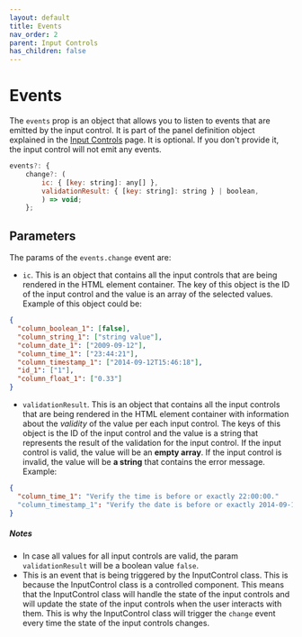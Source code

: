```yaml
---
layout: default
title: Events
nav_order: 2
parent: Input Controls
has_children: false
---
```


# Events

The `events` prop is an object that allows you to listen to events that are emitted by the input control. It is part of
the panel definition object explained in the
[Input Controls](/pages/input-controls/basic-usage#injecting-the-visualizejs-object-into-the-plugin) page.
It is optional. If you don't provide it, the input control will not emit any events.
``` js
events?: {
    change?: (
        ic: { [key: string]: any[] },
        validationResult: { [key: string]: string } | boolean,
        ) => void;
    };
```

## Parameters

The params of the `events.change` event are:

* `ic`. This is an object that contains all the input controls that are being rendered in the HTML element container.
The key of this object is the ID of the input control and the value is an array of the selected values. Example of
this object could be:
``` json
{
  "column_boolean_1": [false],
  "column_string_1": ["string value"],
  "column_date_1": ["2009-09-12"],
  "column_time_1": ["23:44:21"],
  "column_timestamp_1": ["2014-09-12T15:46:18"],
  "id_1": ["1"],
  "column_float_1": ["0.33"]
}
```
* `validationResult`. This is an object that contains all the input controls that are being rendered in the HTML element
container with information about the _validity_ of the value per each input control. The keys of this object is the ID
of the input control and the value is a string that represents the result of the validation for the input control.
If the input control is valid, the value will be an **empty array**. If the input control is invalid, the value
will be **a string** that contains the error message. Example:
``` json
{
  "column_time_1": "Verify the time is before or exactly 22:00:00."
  "column_timestamp_1": "Verify the date is before or exactly 2014-09-11T15:00:00.",
}
```
##### **_Notes_**
* In case all values for all input controls are valid, the param `validationResult` will be a boolean value `false`.
* This is an event that is being triggered by the InputControl class. This is because the InputControl class is a
controlled component. This means that the InputControl class will handle the state of the input controls and will 
update the state of the input controls when the user interacts with them. This is why the InputControl class will
trigger the `change` event every time the state of the input controls changes.